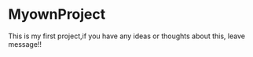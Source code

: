 # MyownProject
This is my first project,if you have any ideas or thoughts about this, leave message!!
